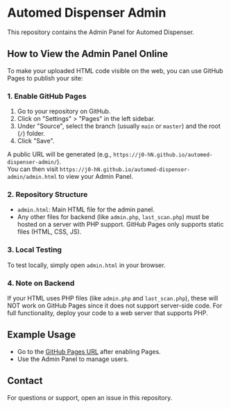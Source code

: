 # Automed Dispenser Admin

This repository contains the Admin Panel for Automed Dispenser.

## How to View the Admin Panel Online

To make your uploaded HTML code visible on the web, you can use GitHub Pages to publish your site:

### 1. Enable GitHub Pages

1. Go to your repository on GitHub.
2. Click on "Settings" > "Pages" in the left sidebar.
3. Under "Source", select the branch (usually `main` or `master`) and the root (`/`) folder.
4. Click "Save".

A public URL will be generated (e.g., `https://j0-hN.github.io/automed-dispenser-admin/`).  
You can then visit `https://j0-hN.github.io/automed-dispenser-admin/admin.html` to view your Admin Panel.

### 2. Repository Structure

- `admin.html`: Main HTML file for the admin panel.
- Any other files for backend (like `admin.php`, `last_scan.php`) must be hosted on a server with PHP support. GitHub Pages only supports static files (HTML, CSS, JS).

### 3. Local Testing

To test locally, simply open `admin.html` in your browser.

### 4. Note on Backend

If your HTML uses PHP files (like `admin.php` and `last_scan.php`), these will NOT work on GitHub Pages since it does not support server-side code. For full functionality, deploy your code to a web server that supports PHP.

## Example Usage

- Go to the [GitHub Pages URL](https://j0-hN.github.io/automed-dispenser-admin/admin.html) after enabling Pages.
- Use the Admin Panel to manage users.

## Contact

For questions or support, open an issue in this repository.
